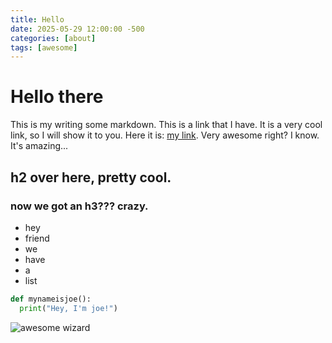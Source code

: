 ```yaml
---
title: Hello
date: 2025-05-29 12:00:00 -500
categories: [about]
tags: [awesome]
---
```


# Hello there


This is my writing some markdown. This is a link that I have. It is a very cool
link, so I will show it to you. Here it is: [my link](https://0x0.st/). Very
awesome right? I know. It's amazing...

## h2 over here, pretty cool.

### now we got an h3??? crazy.

- hey
- friend
- we
- have
- a
- list

```python
def mynameisjoe():
  print("Hey, I'm joe!")
```



![awesome wizard](https://external-content.duckduckgo.com/iu/?u=https%3A%2F%2Fpng.pngtree.com%2Fbackground%2F20230610%2Foriginal%2Fpngtree-wizard-with-spells-on-his-book-picture-image_3112498.jpg&f=1&nofb=1&ipt=4842f371b2629a3210a37388cdaf40d2d77f22f8361686dd5c2969cf9ed25661)
